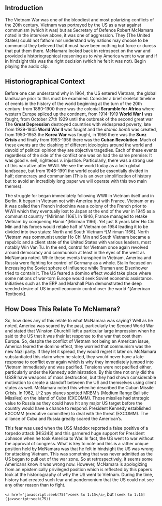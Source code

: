 
<div class="sidepanel">
              <!-- This is the div where all the popcorn action will hapen -->
              <div id="popcorn-container">
              </div>
            </div>
            
## Introduction

The Vietnam War was one of the bloodiest and most polarizing conflicts of the 20th century. Vietnam was portrayed by the US as a war against communism (which it was) but as Secretary of Defence Robert McNamara noted in the interview above, it was one of aggression.  They (The United States) could not fathom nor understand why nations may choose to be communist they believed that it must have been nothing but force or duress that put them there. McNamara looked back in retrospect on the war and provided a historiographical reasoning as to why America went to war and if in hindsight this was the right decision (which he felt it was not). Begin playing the audio clip.

## Historiographical Context
Before one can understand why in 1964, the US entered Vietnam, the global landscape prior to this must be examined. Consider a brief skeletal timeline of events in the history of the world beginning at the turn of the 20th century: from 1880-1900 there was the colonial **Scramble for Africa** where western Europe spliced up the continent, from 1914-1919 **World War I** was fought, from October 27th 1929 until the outbreak of  the second great war The **Great Depression** destroyed countries with widespread poverty, late from 1939-1945 **World War II** was fought and the *atomic bomb* was created, from 1950-1953 the **Korea War** was fought, in 1956 there was the **Suez Crisis** and finally from 1953-1956 there was the **Cuban Revolution**. Much of these events are the clashing of different ideologies around the world and devoid of political opinion they are objective tragedies. Each of these events regardless of the side of the conflict one was on had the same premise: It was good v. evil, righteous v. injustice. Particularly, there was a strong use of this narrative after WWII. We see the world today as a lush global landscape, but from 1946-1991 the world could be essentially divided in half; democracy and communism (This is an over simplification of history but to avoid an incredibly long paper we will operate with this two main themes).

The struggle for began immediately following WWII in Vietnam itself and in Berlin. It began in Vietnam not with America but with France. Vietnam or as it was called then French Indochina was a colony of the French prior to WWII which they eventually lost to Japan at the end of the war in 1945 as a communist country ^[Miriman 1166]. In 1946, France managed to retake Vietnam by conquering Hanoi ^[Miriman 1166]. Yet just 8 years later Ho Chi Min and his forces would retake half of Vietnam on 1954 leading it to be divided into two states: North and South Vietnam ^[Miriman 1166]. North Vietnam was communist under Ho Chi Min and South Vietnam became a republic and a client state of the United States with various leaders, most notably Win Van Tu. In the end, control for Vietnam once again revolved around democracy and communism at least in the eyes of the west as McNamara noted. While these events transpired in Vietnam, America and Russia were fighting for control of Germany as a whole. Stalin focused on increasing the Soviet sphere of influence while Truman and Eisenhower tried to contain it. The US feared a domino effect would take place where some nations of war-torn Europe would seek Soviet economic assistance. Initiatives such as the ERP and Marshall Plan demonstrated the deep seeded desire of US imperil economic control over the world ^[American Textbook].

## How Does This Relate To McNamara?

So, how does any of this relate to what McNamara was saying?  Well as he noted, America was scared by the past, particularly the Second World War and stated that Winston Churchill left a particular large impression when he said to the US that it was their lat response to the war that cost them Europe. So, despite the conflict of Vietnam not being an American issue, America feared the domino effect, they worried that communism was the new Nazi party. If they let it spread, they would regret it later on. McNamara substantiated this claim when he stated, they would never have a late response to conflict ever again which is why they immediately jumped into Vietnam immediately and was pacified. Tensions were not pacified either, particularly under the Kennedy administration. By this time not only did the USSR have weapons of mass destruction, but they had shown considerable motivation to create a standoff between the US and themselves using client states as well. McNamara noted this when he described the Cuban Missile Crisis. In 1962, U-2 spy planes spotted MRBM’s (Medium Range Ballistic Missiles) on the island of Cuba (EXCOMM). Those missiles had strategic value to Russia as they could have hit any major US target before the country would have a chance to respond. President Kennedy established EXCOMM (executive committee) to deal with the threat (EXCOMM). The alliance of Cuba and Russia greatly scared the American’s.

This fear was used when the USS Maddox reported a false positive of a torpedo attack (HIS343) and this garnered huge support for President Johnson when he took America to War. In fact, the US went to war without the approval of congress. What is key to note and this is a rather unique position held by McNamara was that he felt in hindsight the US was wrong for attacking Vietnam. This was something that was never admitted as the US began to pull out of the war zone. So at retrospectively, it seems some Americans know it was wrong now. However, McNamara is apologizing from an epistemically privileged position which is reflected by this papers look at the historiography of why the US went to Vietnam. During the time, history had created such fear and pandemonium that the US could not see any other reason than to fight.

 `<a href="javascript:seek(75)">seek to 1:15</a>`, but `[seek to 1:15](javascript:seek(75))`
